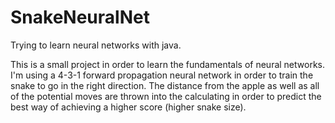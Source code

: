 # SnakeNeuralNet
Trying to learn neural networks with java.


This is a small project in order to learn the fundamentals of neural networks. I'm using a 4-3-1 forward propagation neural network in order to train the snake to go in the right direction. The distance from the apple as well as all of the potential moves are thrown into the calculating in order to predict the best way of achieving a higher score (higher snake size).
